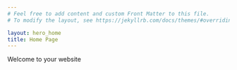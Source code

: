 ```yaml
---
# Feel free to add content and custom Front Matter to this file.
# To modify the layout, see https://jekyllrb.com/docs/themes/#overriding-theme-defaults

layout: hero_home
title: Home Page
---
```

<body>
Welcome to your website
</body>